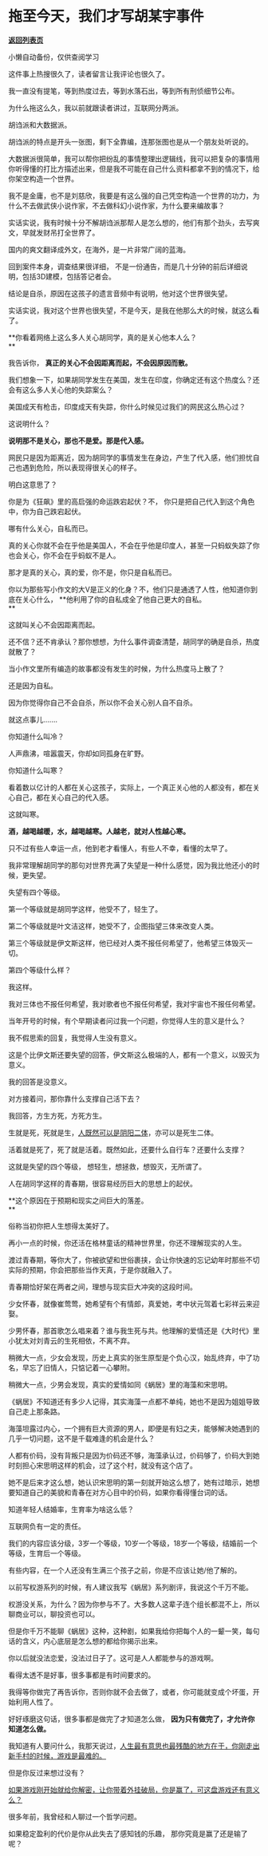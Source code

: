 # 拖至今天，我们才写胡某宇事件

[**返回列表页**](/gzh/记忆承载)

小懒自动备份，仅供查阅学习

这件事上热搜很久了，读者留言让我评论也很久了。  

我一直没有提笔，等到热度过去，等到水落石出，等到所有刑侦细节公布。

为什么拖这么久，我以前就跟读者讲过，互联网分两派。

胡诌派和大数据派。

胡诌派的特点是开头一张图，剩下全靠编，连那张图也是从一个朋友处听说的。

大数据派很简单，我可以帮你把纷乱的事情整理出逻辑线，我可以把复杂的事情用你听得懂的打比方描述出来，但是我不可能在自己什么资料都拿不到的情况下，给你架空构造一个世界。  

我不是金庸，也不是刘慈欣，我要是有这么强的自己凭空构造一个世界的功力，为什么不去做武侠小说作家，不去做科幻小说作家，为什么要来编故事？  

实话实说，我有时候十分不解胡诌派那帮人是怎么想的，他们有那个劲头，去写爽文，早就发财吊打全世界了。  

国内的爽文翻译成外文，在海外，是一片非常广阔的蓝海。  

回到案件本身，调查结果很详细， 不是一份通告，而是几十分钟的前后详细说明，包括3D建模，包括答记者会。  

结论是自杀，原因在这孩子的遗言音频中有说明，他对这个世界很失望。

实话实说，我对这个世界也很失望，不是今天，是我在他那么大的时候，就这么看了。  

 **你看着网络上这么多人关心胡同学，真的是关心他本人么？  
**

我告诉你， **真正的关心不会因距离而起，不会因原因而散。**  

我们想象一下，如果胡同学发生在美国，发生在印度，你确定还有这个热度么？还会有这么多人关心他的失踪案么？  

美国成天有枪击，印度成天有失踪，你什么时候见过我们的网民这么热心过？

这说明什么？  

 **说明那不是关心，那也不是爱。那是代入感。**

网民只是因为距离近，因为胡同学的事情发生在身边，产生了代入感，他们担忧自己也遇到危险，所以表现得很关心的样子。  

明白这意思了？

你是为《狂飙》里的高启强的命运跌宕起伏？不， 你只是把自己代入到这个角色中，你为自己跌宕起伏。

哪有什么关心，自私而已。  

真的关心你就不会在乎他是美国人，不会在乎他是印度人，甚至一只蚂蚁失踪了你也会关心，你不会在乎蚂蚁不是人。  

那才是真的关心，真的爱，你不是，你只是自私而已。  

你以为那些写小作文的大V是正义的化身？不，他们只是通透了人性，他知道你到底在关心什么， **他利用了你的自私成全了他自己更大的自私。  
**

这就叫关心不会因距离而起。  

还不信？还不肯承认？那你想想，为什么事件调查清楚，胡同学的确是自杀，热度就散了？  

当小作文里所有编造的故事都没有发生的时候，为什么热度马上散了？  

还是因为自私。

因为你觉得你自己不会自杀，所以你不会关心别人自不自杀。

就这点事儿.......  

你知道什么叫冷？  

人声鼎沸，喧嚣震天，你却如同孤身在旷野。

你知道什么叫寒？  

看着数以亿计的人都在关心这孩子，实际上，一个真正关心他的人都没有，都在关心自己，都在关心自己的代入感。  

这就叫寒。

 **酒，越喝越暖，水，越喝越寒。人越老，就对人性越心寒。**

只不过有些人幸运一点，他到老才看懂人，有些人不幸，看懂的太早了。  

我非常理解胡同学的那句对世界充满了失望是一种什么感觉，因为我比他还小的时候，更失望。  

失望有四个等级。  

第一个等级就是胡同学这样，他受不了，轻生了。  

第二个等级就是叶文洁这样，她受不了，企图指望三体来改变人类。

第三个等级就是伊文斯这样，他已经对人类不报任何希望了，他希望三体毁灭一切。

第四个等级什么样？

我这样。

我对三体也不报任何希望，我对歌者也不报任何希望，我对宇宙也不报任何希望。  

当年开号的时候，有个早期读者问过我一个问题，你觉得人生的意义是什么？  

我不假思索的回复，我觉得人生没有意义。  

这是个比伊文斯还要失望的回答，伊文斯这么极端的人，都有一个意义，以毁灭为意义。

我的回答是没意义。  

对方接着问，那你靠什么支撑自己活下去？  

我回答，方生方死，方死方生。

生就是死，死就是生，[人既然可以是阴阳二体](http://mp.weixin.qq.com/s?__biz=MzU0MjYwNDU2Mw==&mid=2247509486&idx=1&sn=c1a11d1b76cd63a28b464b45ba86b88e&chksm=fb1ac992cc6d4084a736bc27f878289767545e1f819fff72abd6b6c27a0f9ef2062ae5d7bc76&scene=21#wechat_redirect)，亦可以是死生二体。  

活着就是死了，死了就是活着。既然如此，还要什么自行车？还要什么支撑？  

这就是失望的四个等级， 想轻生，想拯救，想毁灭，无所谓了。  

人在胡同学这样的青春期，很容易经历巨大的思想上的起伏。

 **这个原因在于预期和现实之间巨大的落差。  
**

俗称当初你把人生想得太美好了。

再小一点的时候，你还活在格林童话的精神世界里，你还不理解现实的人生。  

渡过青春期，等你大了，你被欲望和世俗裹挟，会让你快速的忘记幼年时那些不切实际的预期，你会把那些当作天真，于是你就融入了。  

青春期恰好架在两者之间，理想与现实巨大冲突的这段时间。  

少女怀春，就像崔莺莺，她希望有个有情郎，真爱她，考中状元驾着七彩祥云来迎娶。

少男怀春，那首歌怎么唱来着？谁与我生死与共。他理解的爱情还是《大时代》里小犹太对刘青云的生死相依，不离不弃。

稍微大一点，少女会发现，历史上真实的张生原型是个负心汉，始乱终弃，中了功名，早忘了旧情人，只惦记着一心攀附。  

稍微大一点，少男会发现，真实的爱情如同《蜗居》里的海藻和宋思明。

《蜗居》不知道还有多少人记得，其实海藻一点都不单纯，她也不是因为姐姐导致自己走上那条路。

海藻坦露过内心，一个拥有巨大资源的男人，即便是有妇之夫，能够解决她遇到的几乎一切问题，这不是千载难逢的机会是什么？  

人都有价码，没有背叛只是因为价码还不够，海藻承认过，价码够了，价码大到她时刻担心宋思明这样的机会，过了这个村，就没有这个店了。  

她不是后来才这么想，她认识宋思明的第一刻就开始这么想了，她有过暗示，她想要知道自己的美貌和青春在对方心目中的价码，如果你看得懂台词的话。  

知道年轻人结婚率，生育率为啥这么低？  

互联网负有一定的责任。  

我们的内容应该分级，3岁一个等级，10岁一个等级，18岁一个等级，结婚前一个等级，生育后一个等级。

有些内容，在一个人还没有生满三个孩子之前，你是不应该让她/他了解的。  

以前写权游系列的时候，有人建议我写《蜗居》系列剧评，我说这个千万不能。

权游没关系，为什么？因为你参与不了。大多数人这辈子连个组长都混不上，所以聊商业可以，聊投资也可以。

但是你千万不能聊《蜗居》这种，这种剧，如果我给你把每个人的一颦一笑，每句话的含义，内心底层是怎么想的都给你揭示出来。

你以后就没法恋爱，没法过日子了。这可是人人都能参与的游戏啊。

看得太透不是好事，很多事都是有时间要求的。  

我得等你做完了再告诉你，否则你就不会去做了，或者，你可能就变成个坏蛋，开始利用人性了。  

好好琢磨这句话，很多事都是做完了才知道怎么做， **因为只有做完了，才允许你知道怎么做。**  

我知道有人要问什么，我那天说过，[人生最有意思也最残酷的地方在于，你刚走出新手村的时候，游戏是最难的。](http://mp.weixin.qq.com/s?__biz=MzU0MjYwNDU2Mw==&mid=2247509486&idx=1&sn=c1a11d1b76cd63a28b464b45ba86b88e&chksm=fb1ac992cc6d4084a736bc27f878289767545e1f819fff72abd6b6c27a0f9ef2062ae5d7bc76&scene=21#wechat_redirect)

但是你反过来想过没有？  

[如果游戏刚开始就给你解密，让你带着外挂破局，你是赢了，可这盘游戏还有意义么？](http://mp.weixin.qq.com/s?__biz=MzU0MjYwNDU2Mw==&mid=2247509486&idx=1&sn=c1a11d1b76cd63a28b464b45ba86b88e&chksm=fb1ac992cc6d4084a736bc27f878289767545e1f819fff72abd6b6c27a0f9ef2062ae5d7bc76&scene=21#wechat_redirect)

很多年前，我曾经和人聊过一个哲学问题。  

如果稳定盈利的代价是你从此失去了感知钱的乐趣， 那你究竟是赢了还是输了呢？

